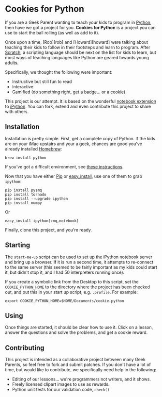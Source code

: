 Cookies for Python
==================

If you are a Geek Parent wanting to teach your kids to program in
[Python][1], then have we got a project for you. **Cookies for
Python** is a project you can use to start the ball rolling (as well
as add to it).

Once upon a time, [Rob][rob] and [Howard][howard] were talking about
teaching their kids to follow in their footsteps and learn to program.
After [Scratch][1], a scripting language should be next on the list
for kids to learn, but most ways of teaching languages like Python are
geared towards young adults.

Specifically, we thought the following were important:

  * Instructive but still fun to read
  * Interactive
  * Gamified (do something right, get a badge... or a cookie)

This project is our attempt. It is based on the wonderful
[notebook extension][3] to [iPython][4]. You can fork, extend and even
contribute this project to share with others.

Installation
------------

Installation is pretty simple. First, get a complete copy of
Python. If the kids are on your iMac upstairs and your a geek, chances
are good you've already installed [Homebrew][5]:

    brew install python

If you've got a difficult environment, see [these instructions][6].

Now that you have either [Pip][7] or [easy_install][8], use one of
them to grab `ipython`:

    pip install pyzmq
    pip install tornado
    pip install --upgrade ipython
    pip install numpy

Or

    easy_install ipython[zmq,notebook]

Finally, clone this project, and you're ready.

Starting
-----

The `start-me-up` script can be used to set up the iPython notebook
server and bring up a browser. If it is run a second time, it attempts
to re-connect to the same server (this seemed to be fairly important
as my kids could start it, but didn't stop it, and I had 50
interpreters running once).

If you create a symbolic link from the Desktop to this script, set the
`COOKIE_PYTHON_HOME` to the directory where the project has been
checked out, and put this in your start up script,
e.g. `.profile`. For example:

    export COOKIE_PYTHON_HOME=$HOME/Documents/cookie-python

Using
-----

Once things are started, it should be clear how to use it. Click on a
lesson, answer the questions and solve the problems, and get a cookie
reward.

Contributing
------------

This project is intended as a collaborative project between many Geek
Parents, so feel free to fork and submit patches. If you don't have a
lot of time, but would like to contribute, we specifically need help
in the following:

  * Editing of our lessons... we're programmers not writers, and it shows.
  * Freely licensed clipart images to use as rewards.
  * Python unit tests for our validation code, `check()`


  [1]: http://www.python.org
  [2]: http://scratch.mit.edu/
  [3]: http://ipython.org/notebook.html‎
  [4]: http://ipython.org
  [5]: http://www.homebrew.org
  [6]: http://ipython.org/ipython-doc/stable/install/install.html
  [7]: http://www.pip-installer.org
  [8]: http://pythonhosted.org/distribute/easy_install.html
